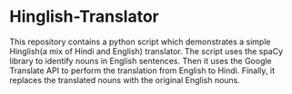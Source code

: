 # Hinglish-Translator

This repository contains a python script which demonstrates a simple Hinglish(a mix of Hindi and English) translator. The script uses the spaCy library to identify nouns in English sentences. Then it uses the Google Translate API to perform the translation from English to Hindi. Finally, it replaces the translated nouns with the original English nouns.
